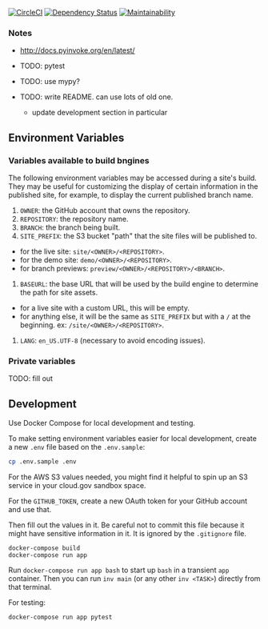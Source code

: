 [![CircleCI](https://circleci.com/gh/18F/federalist-garden-build-py.svg?style=svg)](https://circleci.com/gh/18F/federalist-garden-build-py)
[![Dependency Status](https://gemnasium.com/badges/github.com/18F/federalist-garden-build-py.svg)](https://gemnasium.com/github.com/18F/federalist-garden-build-py)
[![Maintainability](https://api.codeclimate.com/v1/badges/322b89a24f0efc284dee/maintainability)](https://codeclimate.com/github/18F/federalist-garden-build-py/maintainability)

### Notes

- http://docs.pyinvoke.org/en/latest/

- TODO: pytest
- TODO: use mypy?
- TODO: write README. can use lots of old one.
    - update development section in particular

## Environment Variables

### Variables available to build bngines

The following environment variables may be accessed during a site's build. They may be useful for customizing the display of certain information in the published site, for example, to display the current published branch name.

1. `OWNER`: the GitHub account that owns the repository.
1. `REPOSITORY`: the repository name.
1. `BRANCH`: the branch being built.
1. `SITE_PREFIX`: the S3 bucket "path" that the site files will be published to.
  - for the live site: `site/<OWNER>/<REPOSITORY>`.
  - for the demo site: `demo/<OWNER>/<REPOSITORY>`.
  - for branch previews: `preview/<OWNER>/<REPOSITORY>/<BRANCH>`.
1. `BASEURL`: the base URL that will be used by the build engine to determine the path for site assets.
  - for a live site with a custom URL, this will be empty.
  - for anything else, it will be the same as `SITE_PREFIX` but
    with a `/` at the beginning. ex: `/site/<OWNER>/<REPOSITORY>`.
1. `LANG`: `en_US.UTF-8` (necessary to avoid encoding issues).

### Private variables

TODO: fill out

## Development

Use Docker Compose for local development and testing.

To make setting environment variables easier for local development,
create a new `.env` file based on the `.env.sample`:

```sh
cp .env.sample .env
```

For the AWS S3 values needed, you might find it helpful to
spin up an S3 service in your cloud.gov sandbox space.

For the `GITHUB_TOKEN`, create a new OAuth token for your GitHub account
and use that.

Then fill out the values in it. Be careful not to commit this file because
it might have sensitive information in it. It is ignored by the `.gitignore` file.

```
docker-compose build
docker-compose run app
```

Run `docker-compose run app bash` to start up `bash` in a transient `app` container. Then you can run `inv main` (or any other `inv <TASK>`) directly from that terminal.

For testing:

```sh
docker-compose run app pytest
```
